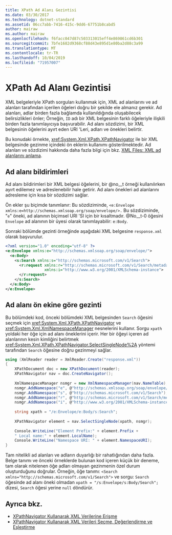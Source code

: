 ```yaml
---
title: XPath Ad Alanı Gezintisi
ms.date: 03/30/2017
ms.technology: dotnet-standard
ms.assetid: 06cc7abb-7416-415c-9dd6-67751b8cabd5
author: mairaw
ms.author: mairaw
ms.openlocfilehash: f6facc047d87c503313015eff4e869861cd6b301
ms.sourcegitcommit: 7bfe1682d9368cf88d43e895d1e80ba2d88c3a99
ms.translationtype: MT
ms.contentlocale: tr-TR
ms.lasthandoff: 10/04/2019
ms.locfileid: "71957007"
---
```

# <a name="xpath-namespace-navigation"></a>XPath Ad Alanı Gezintisi
XML belgeleriyle XPath sorguları kullanmak için, XML ad alanlarını ve ad alanları tarafından içerilen öğeleri doğru bir şekilde ele almanız gerekir. Ad alanları, adlar birden fazla bağlamda kullanıldığında oluşabilecek belirsizlikleri önler; Örneğin, `ID` adı bir XML belgesinin farklı öğeleriyle ilişkili birden fazla tanımlayıcıya başvurabilir. Ad alanı sözdizimi, bir XML belgesinin öğelerini ayırt eden URI 'Leri, adları ve önekleri belirtir.  
  
 Bu konudaki örnekte, <xref:System.Xml.XPath.XPathNavigator> ile bir XML belgesinde gezinme içindeki ön eklerin kullanımı gösterilmektedir. Ad alanları ve sözdizimi hakkında daha fazla bilgi için bkz. [XML Files: XML ad alanlarını anlama](https://docs.microsoft.com/previous-versions/dotnet/articles/bb986013(v=msdn.10)).  
  
## <a name="namespace-declarations"></a>Ad alanı bildirimleri  
 Ad alanı bildirimleri bir XML belgesi öğelerini, bir @no__t örneği kullanılırken ayırt edilemez ve adreslenebilir hale getirir. Ad alanı önekleri ad alanlarını adresleme için kısa bir sözdizimi sağlar.  
  
 Ön ekler şu biçimde tanımlanır: Bu sözdiziminde, `<e:Envelope xmlns:e=http://schemas.xmlsoap.org/soap/envelope/>.` Bu sözdiziminde, "`e`" öneki, ad alanının biçimsel URI 'SI için bir kısaltmadır. @No__t-0 öğesini `Envelope` ad alanının bir üyesi olarak tanımlayabilir: `e:Body`.  
  
 Sonraki bölümde gezinti örneğinde aşağıdaki XML belgesine `response.xml` olarak başvurulur.  
  
```xml  
<?xml version="1.0" encoding="utf-8" ?>  
<e:Envelope xmlns:e="http://schemas.xmlsoap.org/soap/envelope/">  
  <e:Body>  
    <s:Search xmlns:s="http://schemas.microsoft.com/v1/Search">  
      <r:request xmlns:r="http://schemas.microsoft.com/v1/Search/metadata"   
                 xmlns:i="http://www.w3.org/2001/XMLSchema-instance">  
      </r:request>  
    </s:Search>  
  </e:Body>  
</e:Envelope>  
```  
  
## <a name="navigation-by-namespace-prefix"></a>Ad alanı ön ekine göre gezinti  
 Bu bölümdeki kod, önceki bölümdeki XML belgesinden `Search` öğesini seçmek için <xref:System.Xml.XPath.XPathNavigator> ve <xref:System.Xml.XmlNamespaceManager> nesnelerini kullanır. Sorgu `xpath` yoldaki her öğe için ad alanı öneklerini içerir. Her bir öğeyi içeren ad alanlarının kesin kimliğini belirtmek <xref:System.Xml.XPath.XPathNavigator.SelectSingleNode%2A> yöntemi tarafından `Search` öğesine doğru gezinmeyi sağlar.  
  
```csharp  
using (XmlReader reader = XmlReader.Create("response.xml"))  
{  
    XPathDocument doc = new XPathDocument(reader);  
    XPathNavigator nav = doc.CreateNavigator();
  
    XmlNamespaceManager nsmgr = new XmlNamespaceManager(nav.NameTable);  
    nsmgr.AddNamespace("e", @"http://schemas.xmlsoap.org/soap/envelope/");  
    nsmgr.AddNamespace("s", @"http://schemas.microsoft.com/v1/Search");  
    nsmgr.AddNamespace("r", @"http://schemas.microsoft.com/v1/Search/metadata");  
    nsmgr.AddNamespace("i", @"http://www.w3.org/2001/XMLSchema-instance");  
  
    string xpath = "/e:Envelope/e:Body/s:Search";  
  
    XPathNavigator element = nav.SelectSingleNode(xpath, nsmgr);  
  
    Console.WriteLine("Element Prefix:" + element.Prefix +   
    " Local name:" + element.LocalName);  
    Console.WriteLine("Namespace URI: " + element.NamespaceURI);  
}  
```  
  
 Tam nitelikli ad alanları ve adların duyarlığı bir rahatlığından daha fazla. Belge tanımı ve önceki örneklerde bulunan kod içeren küçük bir deneme, tam olarak nitelenen öğe adları olmayan gezinmenin özel durum oluşturduğunu doğrular. Örneğin, öğe tanımı: `<Search xmlns="http://schemas.microsoft.com/v1/Search">` ve sorgu: `Search` öğesinde ad alanı öneki olmadan `xpath = "/s:Envelope/s:Body/Search";` dizesi, `Search` öğesi yerine `null` döndürür.  
  
## <a name="see-also"></a>Ayrıca bkz.

- [XPathNavigator Kullanarak XML Verilerine Erişme](../../../../docs/standard/data/xml/accessing-xml-data-using-xpathnavigator.md)
- [XPathNavigator Kullanarak XML Verileri Seçme, Değerlendirme ve Eşleştirme](../../../../docs/standard/data/xml/selecting-evaluating-and-matching-xml-data-using-xpathnavigator.md)
